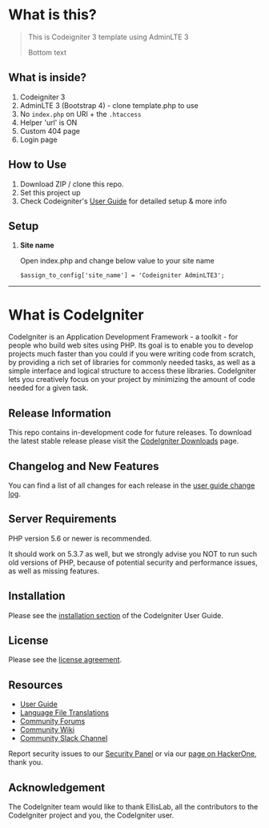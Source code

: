 # What is this?

> This is Codeigniter 3 template using AdminLTE 3
> 
> Bottom text

## What is inside?

1. Codeigniter 3
2. AdminLTE 3 (Bootstrap 4) - clone template.php to use
3. No `index.php` on URI + the `.htaccess`
4. Helper 'url' is ON
5. Custom 404 page
6. Login page

## How to Use

1. Download ZIP / clone this repo.
2. Set this project up
3. Check Codeigniter's [User Guide](https://codeigniter.com/docs) for detailed setup & more info

## Setup

1. **Site name**

    Open index.php and change below value to your site name
    ```
    $assign_to_config['site_name'] = 'Codeigniter AdminLTE3';
    ```

----------

# What is CodeIgniter

CodeIgniter is an Application Development Framework - a toolkit - for people who build web sites using PHP. Its goal is to enable you to develop projects much faster than you could if you were writing code from scratch, by providing a rich set of libraries for commonly needed tasks, as well as a simple interface and logical structure to access these libraries. CodeIgniter lets you creatively focus on your project by minimizing the amount of code needed for a given task.

## Release Information

This repo contains in-development code for future releases. To download the latest stable release please visit the [CodeIgniter Downloads](https://codeigniter.com/download) page.

## Changelog and New Features

You can find a list of all changes for each release in the [user guide change log](https://github.com/bcit-ci/CodeIgniter/blob/develop/user_guide_src/source/changelog.rst).

## Server Requirements

PHP version 5.6 or newer is recommended.

It should work on 5.3.7 as well, but we strongly advise you NOT to run such old versions of PHP, because of potential security and performance issues, as well as missing features.

## Installation

Please see the [installation section](https://codeigniter.com/user_guide/installation/index.html) of the CodeIgniter User Guide.

## License

Please see the [license agreement](https://github.com/bcit-ci/CodeIgniter/blob/develop/user_guide_src/source/license.rst).

## Resources

-   [User Guide](https://codeigniter.com/docs)
-   [Language File Translations](https://github.com/bcit-ci/codeigniter3-translations)
-   [Community Forums](http://forum.codeigniter.com/)
-   [Community Wiki](https://github.com/bcit-ci/CodeIgniter/wiki)
-   [Community Slack Channel](https://codeigniterchat.slack.com)

Report security issues to our [Security Panel](mailto:security@codeigniter.com) or via our [page on HackerOne](https://hackerone.com/codeigniter), thank you.

## Acknowledgement

The CodeIgniter team would like to thank EllisLab, all the contributors to the CodeIgniter project and you, the CodeIgniter user.
